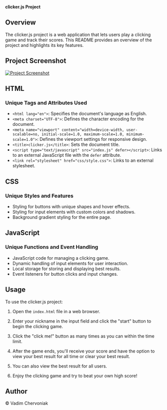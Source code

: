 <summary><b>clicker.js Project</b></summary>

## Overview

The clicker.js project is a web application that lets users play a clicking game and track their scores. This README provides an overview of the project and highlights its key features.

## Project Screenshot

[![Project Screenshot](https://github.com/vadim4web/clicker-js/blob/main/screenshot.png)](https://vadim4web.github.io/clicker-js/)

## HTML

### Unique Tags and Attributes Used

- `<html lang="en">`: Specifies the document's language as English.
- `<meta charset="UTF-8">`: Defines the character encoding for the document.
- `<meta name="viewport" content="width=device-width, user-scalable=no, initial-scale=1.0, maximum-scale=1.0, minimum-scale=1.0">`: Defines the viewport settings for responsive design.
- `<title>clicker.js</title>`: Sets the document title.
- `<script type="text/javascript" src="index.js" defer></script>`: Links to an external JavaScript file with the `defer` attribute.
- `<link rel="stylesheet" href="css/style.css">`: Links to an external stylesheet.

## CSS

### Unique Styles and Features

- Styling for buttons with unique shapes and hover effects.
- Styling for input elements with custom colors and shadows.
- Background gradient styling for the entire page.

## JavaScript

### Unique Functions and Event Handling

- JavaScript code for managing a clicking game.
- Dynamic handling of input elements for user interaction.
- Local storage for storing and displaying best results.
- Event listeners for button clicks and input changes.

## Usage

To use the clicker.js project:

1. Open the `index.html` file in a web browser.

2. Enter your nickname in the input field and click the "start" button to begin the clicking game.

3. Click the "click me!" button as many times as you can within the time limit.

4. After the game ends, you'll receive your score and have the option to view your best result for all time or clear your best result.

5. You can also view the best result for all users.

6. Enjoy the clicking game and try to beat your own high score!

## Author

© Vadim Chervoniak
